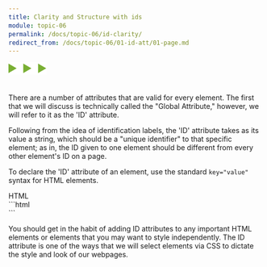 ```yaml
---
title: Clarity and Structure with ids
module: topic-06
permalink: /docs/topic-06/id-clarity/
redirect_from: /docs/topic-06/01-id-att/01-page.md
---
```


<img src="./../../../img/arrow-divider.svg" style="width: 75px; border: none; margin: 0px 0 20px 0" />

There are a number of attributes that are valid for every element. The first that we will discuss is technically called the "Global Attribute,"
however, we will refer to it as the 'ID' attribute.

Following from the idea of identification labels, the 'ID' attribute takes as its value a string, which should be a "unique identifier" to that specific element; as in, the ID given to one element should be different from every other element's ID on a page.

To declare the 'ID' attribute of an element, use the standard `key="value"` syntax for HTML elements.

<div id="code-heading">HTML</div>
```html
<div id="a-unique-id">
```

You should get in the habit of adding ID attributes to any important HTML elements or elements that you may want to style independently. The ID attribute is one of the ways that we will select elements via CSS to dictate the style and look of our webpages.
